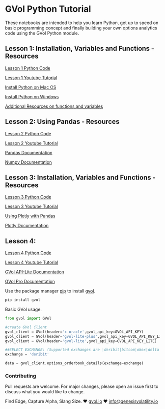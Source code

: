 # GVol Python Tutorial

These notebooks are intended to help you learn Python, get up to speed on basic programming concept and finally building your own options analytics code using the GVol Python module.

## Lesson 1: Installation, Variables and Functions - Resources

[Lesson 1 Python Code](https://github.com/genesis-volatility/python-tutorial/blob/master/GVol%20%3C%3E%20Python%20Part%201%20-%20Variables%20and%20Functions.ipynb)

[Lesson 1 Youtube Tutorial](https://youtu.be/X0Pzw8jTiFM)

[Install Python on Mac OS](https://docs.python-guide.org/starting/install3/osx/)

[Install Python on Windows](https://www.python.org/)

[Additional Resources on functions and variables](https://www.w3schools.com/python/python_functions.asp)

## Lesson 2: Using Pandas - Resources

[Lesson 2 Python Code](https://github.com/genesis-volatility/python-tutorial/blob/master/GVol%20%3C%3E%20Python%20Part%202%20-%20Pandas.ipynb)

[Lesson 2 Youtube Tutorial](https://youtu.be/GkYFpGNxl_Y)

[Pandas Documentation](https://docs.python-guide.org/starting/install3/osx/)

[Numpy Documentation](https://numpy.org/doc/)

## Lesson 3: Installation, Variables and Functions - Resources

[Lesson 3 Python Code](https://github.com/genesis-volatility/python-tutorial/blob/master/GVol%20%3C%3E%20Python%20Part%203%20-%20Plotly.ipynb)

[Lesson 3 Youtube Tutorial](https://youtu.be/LqkLYd1xszM)

[Using Plotly with Pandas](https://docs.python-guide.org/starting/install3/osx/)

[Plotly Documentation](https://plotly.com/python/getting-started/)

## Lesson 4:

[Lesson 4 Python Code](https://github.com/genesis-volatility/python-tutorial/blob/master/GVol%20%3C%3E%20Python%20Part%204%20-%20GVol%20Module.ipynb)

[Lesson 4 Youtube Tutorial](https://youtu.be/2QTTF0gSRyg)

[GVol API-Lite Documentation](https://docs-lite.gvol.io/)

[GVol Pro Documentation](https://docs.gvol.io/)

Use the package manager [pip](https://pip.pypa.io/en/stable/) to install [gvol](https://pypi.org/project/gvol/).

```bash
pip install gvol
```

Basic GVol usage.

```python
from gvol import GVol

#create GVol Client
gvol_client = GVol(header='x-oracle',gvol_api_key=GVOL_API_KEY)
gvol_client = GVol(header='gvol-lite-plus',gvol_api_key=GVOL_API_KEY_LITE_PLUS)
gvol_client = GVol(header='gvol-lite',gvol_api_key=GVOL_API_KEY_LITE)

##SELECT EXCHANGE: (Supported exchanges are |deribit|bitcom|okex|delta|)
exchange = 'deribit'

data = gvol_client.options_orderbook_details(exchange=exchange)

```

### Contributing

Pull requests are welcome. For major changes, please open an issue first to discuss what you would like to change.

Find Edge, Capture Alpha, Slang Size.
:heart: [gvol.io](www.gvol.io) :heart:
info@genesisvolatility.io
